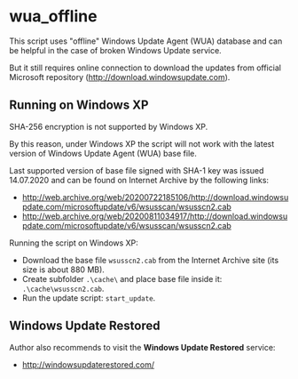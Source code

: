 # wua_offline
This script uses "offline" Windows Update Agent (WUA) database and can be helpful in the case of broken Windows Update service.

But it still requires online connection to download the updates from official Microsoft repository (http://download.windowsupdate.com).

Running on Windows XP
---------------------

SHA-256 encryption is not supported by Windows XP.

By this reason, under Windows XP the script will not work with the latest version of Windows Update Agent (WUA) base file.

Last supported version of base file signed with SHA-1 key was issued 14.07.2020 and can be found on Internet Archive by the following links:
* http://web.archive.org/web/20200722185106/http://download.windowsupdate.com/microsoftupdate/v6/wsusscan/wsusscn2.cab
* http://web.archive.org/web/20200811034917/http://download.windowsupdate.com/microsoftupdate/v6/wsusscan/wsusscn2.cab

Running the script on Windows XP:
* Download the base file ``wsusscn2.cab`` from the Internet Archive site (its size is about 880 MB).
* Create subfolder ``.\cache\`` and place base file inside it: ``.\cache\wsusscn2.cab``.
* Run the update script: ``start_update``.

Windows Update Restored
-----------------------

Author also recommends to visit the **Windows Update Restored** service:
* http://windowsupdaterestored.com/
